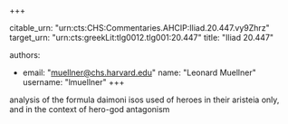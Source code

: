 +++


citable_urn: "urn:cts:CHS:Commentaries.AHCIP:Iliad.20.447.vy9Zhrz"
target_urn: "urn:cts:greekLit:tlg0012.tlg001:20.447"
title: "Iliad 20.447"

authors:
- email: "muellner@chs.harvard.edu"
  name: "Leonard Muellner"
  username: "lmuellner"
+++

<p>analysis of the formula daimoni isos used of heroes in their aristeia only, and in the context of hero-god antagonism</p>